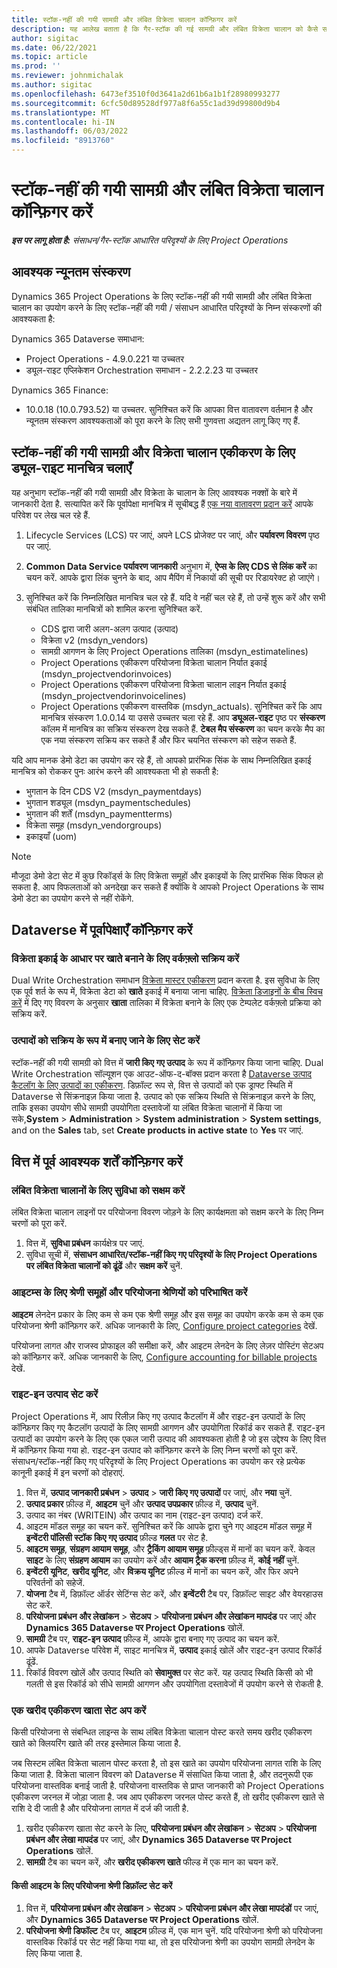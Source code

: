 ```yaml
---
title: स्टॉक-नहीं की गयी सामग्री और लंबित विक्रेता चालान कॉन्फ़िगर करें
description: यह आलेख बताता है कि गैर-स्टॉक की गई सामग्री और लंबित विक्रेता चालान को कैसे सक्षम किया जाए।
author: sigitac
ms.date: 06/22/2021
ms.topic: article
ms.prod: ''
ms.reviewer: johnmichalak
ms.author: sigitac
ms.openlocfilehash: 6473ef3510f0d3641a2d61b6a1b1f28980993277
ms.sourcegitcommit: 6cfc50d89528df977a8f6a55c1ad39d99800d9b4
ms.translationtype: MT
ms.contentlocale: hi-IN
ms.lasthandoff: 06/03/2022
ms.locfileid: "8913760"
---
```

# <a name="configure-non-stocked-materials-and-pending-vendor-invoices"></a>स्टॉक-नहीं की गयी सामग्री और लंबित विक्रेता चालान कॉन्फ़िगर करें

_**इस पर लागू होता है:** संसाधन/गैर-स्टॉक आधारित परिदृश्यों के लिए Project Operations_

## <a name="minimum-version-requirement"></a>आवश्यक न्यूनतम संस्करण

Dynamics 365 Project Operations के लिए स्टॉक-नहीं की गयी सामग्री और लंबित विक्रेता चालान का उपयोग करने के लिए स्टॉक-नहीं की गयी / संसाधन आधारित परिदृश्यों के निम्न संस्करणों की आवश्यकता है:

Dynamics 365 Dataverse समाधान:

- Project Operations - 4.9.0.221 या उच्चतर
- ड्यूल-राइट एप्लिकेशन Orchestration समाधान - 2.2.2.23 या उच्चतर

Dynamics 365 Finance:
- 10.0.18 (10.0.793.52) या उच्चतर. सुनिश्चित करें कि आपका वित्त वातावरण वर्तमान है और न्यूनतम संस्करण आवश्यकताओं को पूरा करने के लिए सभी गुणवत्ता अद्यतन लागू किए गए हैं.

## <a name="run-dual-write-maps-for-non-stocked-materials-and-vendor-invoice-integration"></a>स्टॉक-नहीं की गयी सामग्री और विक्रेता चालान एकीकरण के लिए ड्यूल-राइट मानचित्र चलाएँ

यह अनुभाग स्टॉक-नहीं की गयी सामग्री और विक्रेता के चालान के लिए आवश्यक नक्शों के बारे में जानकारी देता है. सत्यापित करें कि पूर्वापेक्षा मानचित्र में सूचीबद्ध हैं [एक नया वातावरण प्रदान करें](../environment/resource-provision-new-environment.md#run-project-operations-dual-write-maps) आपके परिवेश पर लेख चल रहे हैं.

1. Lifecycle Services (LCS) पर जाएं, अपने LCS प्रोजेक्ट पर जाएं, और **पर्यावरण विवरण** पृष्ठ पर जाएं.
2. **Common Data Service पर्यावरण जानकारी** अनुभाग में, **ऐप्स के लिए CDS से लिंक करें** का चयन करें. आपके द्वारा लिंक चुनने के बाद, आप मैपिंग में निकायों की सूची पर रिडायरेक्ट हो जाएंगे।
3. सुनिश्चित करें कि निम्नलिखित मानचित्र चल रहे हैं. यदि वे नहीं चल रहे हैं, तो उन्हें शुरू करें और सभी संबंधित तालिका मानचित्रों को शामिल करना सुनिश्चित करें.

    - CDS द्वारा जारी अलग-अलग उत्पाद (उत्पाद)
    - विक्रेता v2 (msdyn_vendors)
    - सामग्री आगणन के लिए Project Operations तालिका (msdyn_estimatelines)
    - Project Operations एकीकरण परियोजना विक्रेता चालान निर्यात इकाई (msdyn_projectvendorinvoices)
    - Project Operations एकीकरण परियोजना विक्रेता चालान लाइन निर्यात इकाई (msdyn_projectvendorinvoicelines)
    - Project Operations एकीकरण वास्तविक (msdyn_actuals). सुनिश्चित करें कि आप मानचित्र संस्करण 1.0.0.14 या उससे उच्चतर चला रहे हैं. आप **ड्यूअल-राइट** पृष्ठ पर **संस्करण** कॉलम में मानचित्र का सक्रिय संस्करण देख सकते हैं. **टेबल मैप संस्करण** का चयन करके मैप का एक नया संस्करण सक्रिय कर सकते हैं और फिर चयनित संस्करण को सहेज सकते हैं.

यदि आप मानक डेमो डेटा का उपयोग कर रहे हैं, तो आपको प्रारंभिक सिंक के साथ निम्नलिखित इकाई मानचित्र को रोककर पुनः आरंभ करने की आवश्यकता भी हो सकती है:
  - भुगतान के दिन CDS V2 (msdyn_paymentdays)
  - भुगतान शड्यूल (msdyn_paymentschedules)
  - भुगतान की शर्तें (msdyn_paymentterms)
  - विक्रेता समूह (msdyn_vendorgroups)
  - इकाइयाँ (uom)

> [!NOTE]
> मौजूदा डेमो डेटा सेट में कुछ रिकॉर्ड्स के लिए विक्रेता समूहों और इकाइयों के लिए प्रारंभिक सिंक विफल हो सकता है. आप विफलताओं को अनदेखा कर सकते हैं क्योंकि वे आपको Project Operations के साथ डेमो डेटा का उपयोग करने से नहीं रोकेंगे.

## <a name="configure-prerequisites-in-dataverse"></a>Dataverse में पूर्वापेक्षाएँ कॉन्फ़िगर करें

### <a name="activate-workflow-to-create-accounts-based-on-vendor-entity"></a>विक्रेता इकाई के आधार पर खाते बनाने के लिए वर्कफ़्लो सक्रिय करें

Dual Write Orchestration समाधान [विक्रेता मास्टर एकीकरण](/dynamics365/fin-ops-core/dev-itpro/data-entities/dual-write/vendor-mapping) प्रदान करता है. इस सुविधा के लिए एक पूर्व शर्त के रूप में, विक्रेता डेटा को **खाते** इकाई में बनाया जाना चाहिए. [विक्रेता डिजाइनों के बीच स्विच करें](/dynamics365/fin-ops-core/dev-itpro/data-entities/dual-write/vendor-switch) में दिए गए विवरण के अनुसार **खाता** तालिका में विक्रेता बनाने के लिए एक टेम्पलेट वर्कफ़्लो प्रक्रिया को सक्रिय करें.

### <a name="set-products-to-be-created-as-active"></a>उत्पादों को सक्रिय के रूप में बनाए जाने के लिए सेट करें

स्टॉक-नहीं की गयी सामग्री को वित्त में **जारी किए गए उत्पाद** के रूप में कॉन्फ़िगर किया जाना चाहिए. Dual Write Orchestration सॉल्यूशन एक आउट-ऑफ-द-बॉक्स प्रदान करता है [Dataverse उत्पाद कैटलॉग के लिए उत्पादों का एकीकरण](/dynamics365/fin-ops-core/dev-itpro/data-entities/dual-write/product-mapping). डिफ़ॉल्ट रूप से, वित्त से उत्पादों को एक ड्राफ्ट स्थिति में Dataverse से सिंक्रनाइज़ किया जाता है. उत्पाद को एक सक्रिय स्थिति से सिंक्रनाइज़ करने के लिए, ताकि इसका उपयोग सीधे सामग्री उपयोगिता दस्तावेजों या लंबित विक्रेता चालानों में किया जा सके,**System**  > **Administration** >  **System administration** >  **System settings**, and on the **Sales** tab, set **Create products in active state** to **Yes** पर जाएं.

## <a name="configure-prerequisites-in-finance"></a>वित्त में पूर्व आवश्यक शर्तें कॉन्फ़िगर करें

### <a name="enable-the-feature-key-for-pending-vendor-invoices"></a>लंबित विक्रेता चालानों के लिए सुविधा को सक्षम करें

लंबित विक्रेता चालान लाइनों पर परियोजना विवरण जोड़ने के लिए कार्यक्षमता को सक्षम करने के लिए निम्न चरणों को पूरा करें.

1. वित्त में, **सुविधा प्रबंधन** कार्यक्षेत्र पर जाएं.
2. सुविधा सूची में, **संसाधन आधारित/स्टॉक-नहीं किए गए परिदृश्यों के लिए Project Operations पर लंबित विक्रेता चालानों को ढूंढें** और **सक्षम करें** चुनें.

### <a name="define-category-groups-and-project-categories-for-items"></a>आइटम्स के लिए श्रेणी समूहों और परियोजना श्रेणियों को परिभाषित करें

**आइटम** लेनदेन प्रकार के लिए कम से कम एक श्रेणी समूह और इस समूह का उपयोग करके कम से कम एक परियोजना श्रेणी कॉन्फ़िगर करें. अधिक जानकारी के लिए, [Configure project categories](../project-accounting/configure-project-categories.md#category-groups) देखें.

परियोजना लागत और राजस्व प्रोफाइल की समीक्षा करें, और आइटम लेनदेन के लिए लेज़र पोस्टिंग सेटअप को कॉन्फ़िगर करें. अधिक जानकारी के लिए, [Configure accounting for billable projects](../project-accounting/configure-accounting-billable-projects.md) देखें.

### <a name="set-up-a-write-in-product"></a>राइट-इन उत्पाद सेट करें

Project Operations में, आप रिलीज़ किए गए उत्पाद कैटलॉग में और राइट-इन उत्पादों के लिए कॉन्फ़िगर किए गए कैटलॉग उत्पादों के लिए सामग्री आगणन और उपयोगिता रिकॉर्ड कर सकते हैं. राइट-इन उत्पादों का उपयोग करने के लिए एक एकल जारी उत्पाद की आवश्यकता होती है जो इस उद्देश्य के लिए वित्त में कॉन्फ़िगर किया गया हो. राइट-इन उत्पाद को कॉन्फ़िगर करने के लिए निम्न चरणों को पूरा करें. संसाधन/स्टॉक-नहीं किए गए परिदृश्यों के लिए Project Operations का उपयोग कर रहे प्रत्येक कानूनी इकाई में इन चरणों को दोहराएं.

1. वित्त में, **उत्पाद जानकारी प्रबंधन** >  **उत्पाद** >  **जारी किए गए उत्पादों** पर जाएं, और **नया** चुनें.
2. **उत्पाद प्रकार** फ़ील्ड में, **आइटम** चुनें और **उत्पाद उपप्रकार** फ़ील्ड में, **उत्पाद** चुनें.
3. उत्पाद का नंबर (WRITEIN) और उत्पाद का नाम (राइट-इन उत्पाद) दर्ज करें.
4. आइटम मॉडल समूह का चयन करें. सुनिश्चित करें कि आपके द्वारा चुने गए आइटम मॉडल समूह में **इन्वेंटरी पॉलिसी स्टॉक किए गए उत्पाद** फ़ील्ड **गलत** पर सेट है.
5. **आइटम समूह**, **संग्रहण आयाम समूह**, और **ट्रैकिंग आयाम समूह** फ़ील्ड्स में मानों का चयन करें. केवल **साइट** के लिए **संग्रहण आयाम** का उपयोग करें और **आयाम ट्रैक करना** फ़ील्ड में, **कोई नहीं** चुनें.
6. **इन्वेंटरी यूनिट**, **खरीद यूनिट**, और **विक्रय यूनिट** फ़ील्ड में मानों का चयन करें, और फिर अपने परिवर्तनों को सहेजें.
7. **योजना** टैब में, डिफ़ॉल्ट ऑर्डर सेटिंग्स सेट करें, और **इन्वेंटरी** टैब पर, डिफ़ॉल्ट साइट और वेयरहाउस सेट करें.
8. **परियोजना प्रबंधन और लेखांकन** > **सेटअप** > **परियोजना प्रबंधन और लेखांकन मापदंड** पर जाएं और **Dynamics 365 Dataverse पर Project Operations** खोलें. 
9. **सामग्री**  टैब पर, **राइट-इन उत्पाद** फ़ील्ड में, आपके द्वारा बनाए गए उत्पाद का चयन करें.
10. आपके Dataverse परिवेश में, साइट मानचित्र में, **उत्पाद** इकाई खोलें और राइट-इन उत्पाद रिकॉर्ड ढूंढें. 
11. रिकॉर्ड विवरण खोलें और उत्पाद स्थिति को **सेवामुक्त** पर सेट करें. यह उत्पाद स्थिति किसी को भी गलती से इस रिकॉर्ड को सीधे सामग्री आगणन और उपयोगिता दस्तावेजों में उपयोग करने से रोकती है.

### <a name="set-up-a-procurement-integration-account"></a>एक खरीद एकीकरण खाता सेट अप करें

किसी परियोजना से संबन्धित लाइन्स के साथ लंबित विक्रेता चालान पोस्ट करते समय खरीद एकीकरण खाते को क्लियरिंग खाते की तरह इस्तेमाल किया जाता है.

जब सिस्टम लंबित विक्रेता चालान पोस्ट करता है, तो इस खाते का उपयोग परियोजना लागत राशि के लिए किया जाता है. विक्रेता चालान विवरण को Dataverse में संसाधित किया जाता है, और तदनुरूपी एक परियोजना वास्तविक बनाई जाती है. परियोजना वास्तविक से प्राप्त जानकारी को Project Operations एकीकरण जरनल में जोड़ा जाता है. जब आप एकीकरण जरनल पोस्ट करते हैं, तो खरीद एकीकरण खाते से राशि दे दी जाती है और परियोजना लागत में दर्ज की जाती है.

1. खरीद एकीकरण खाता सेट करने के लिए, **परियोजना प्रबंधन और लेखांकन** > **सेटअप** > **परियोजना प्रबंधन और लेखा मापदंड** पर जाएं, और **Dynamics 365 Dataverse पर Project Operations** खोलें. 
2. **सामग्री** टैब का चयन करें, और **खरीद एकीकरण खाते** फील्ड में एक मान का चयन करें.

#### <a name="set-up-project-category-defaults-for-an-item"></a>किसी आइटम के लिए परियोजना श्रेणी डिफ़ॉल्ट सेट करें

1. वित्त में, **परियोजना प्रबंधन और लेखांकन** > **सेटअप** > **परियोजना प्रबंधन और लेखा मापदंडों** पर जाएं, और **Dynamics 365 Dataverse पर Project Operations** खोलें. 
2. **परियोजना श्रेणी डिफॉल्ट** टैब पर, **आइटम**  फ़ील्ड में, एक मान चुनें. यदि परियोजना श्रेणी को परियोजना वास्तविक रिकॉर्ड पर सेट नहीं किया गया था, तो इस परियोजना श्रेणी का उपयोग सामग्री लेनदेन के लिए किया जाता है.
